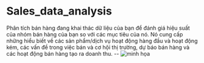 # Sales_data_analysis
Phân tích bán hàng đang khai thác dữ liệu của bạn để đánh giá hiệu suất của nhóm bán hàng của bạn so với các mục tiêu của nó. Nó cung cấp những hiểu biết về các sản phẩm/dịch vụ hoạt động hàng đầu và hoạt động kém, các vấn đề trong việc bán và cơ hội thị trường, dự báo bán hàng và các hoạt động bán hàng tạo ra doanh thu.
-- ![minh họa]()
